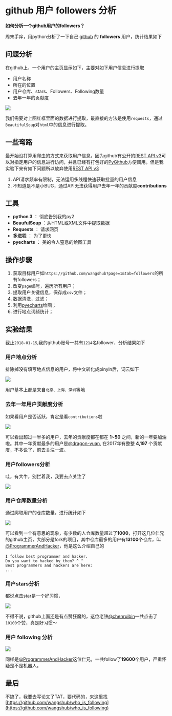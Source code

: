 # github 用户 followers 分析

**如何分析一个github用户的followers？**

周末手痒，用python分析了一下自己 [github](https://github.com/wangshub) 的 **followers** 用户，统计结果如下

## 问题分析

在github上，一个用户的主页显示如下，主要对如下用户信息进行提取
- 用户名称
- 所在的位置
- 用户仓库、stars、Followers、Following数量
- 去年一年的贡献度

![](https://ws1.sinaimg.cn/large/c3a916a7gy1fngknl9cckj20uh0g6wfm.jpg)

我们需要对上图红框里面的数据进行提取，最直接的方法是使用`requests`，通过`BeautifulSoup`对`html`中的信息进行提取。

## 一些弯路

最开始没打算用爬虫的方式来获取用户信息，因为github有公开的[REST API v3](https://developer.github.com/v3/)可以对指定用户的信息进行访问，并且已经有打包好的[PyGithub](https://github.com/PyGithub/PyGithub)方便调用。但是我实验下来有如下问题所以放弃使用[REST API v3](https://developer.github.com/v3/)
1. API请求频率有限制，无法运用多线程快速获取批量的用户信息
2. 不知道是不是小BUG，通过API无法获得用户去年一年的贡献度**contributions**

## 工具

- **python 3** ： 彻底告别我的py2
- **BeaufulSoup** ：从HTML或XML文件中提取数据
- **Requests** ： 请求网页
- **多进程** ： 为了更快
- **pyecharts** ： 美的令人窒息的绘图工具

## 操作步骤

1. 获取目标用户如`https://github.com/wangshub?page=1&tab=followers`的所有followers；
2. 改变`page`编号，遍历所有用户；
3. 提取用户关键信息，保存成`csv`文件；
4. 数据清洗，过滤；
5. 利用[pyecharts](https://github.com/pyecharts/pyecharts)绘图；
6. 进行地点词频统计； 

## 实验结果

截止`2018-01-15`,我的github账号一共有`1214`名follower，分析结果如下

### 用户地点分析

排除掉没有填写地点信息的用户，将中文转化成pinyin后，词云如下

![](./pics/places.jpg)

用户基本上都是来自`北京、上海、深圳`等地

### 去年一年用户贡献度分析

如果看用户是否活跃，肯定是看`contributions`啦

![](./pics/contributions.png)

可以看出超过一半多的用户，去年的贡献度都在都在 **1~50** 之间，新的一年要加油啦。其中一年贡献最多的用户是[@dragon-yuan](https://github.com/dragon-yuan), 在2017年有整整 **4,197** 个贡献度，不多说了，前去关注一波。

### 用户followers分析

哇，有大牛，别拦着我，我要去点关注了

![](./pics/followers.png)

### 用户仓库数量分析

通过爬取用户的仓库数量，进行统计如下

![](./pics/repos.png)

可以看到一个有意思的现象，有少数的人仓库数量超过了**1000**，打开这几位仁兄的github主页，大部分是fork的项目，其中仓库最多的用户有**13100个**仓库，叫[@ProgrammerAndHacker](https://github.com/ProgrammerAndHacker)，他是这么介绍自己的
```
I follow best programmer and hacker， 
Do you want to hacked by them? ^_^ 
Best programmers and hackers are here: 
...
```

### 用户stars分析

都说点击star是一个好习惯，

![](./pics/stars.png)

不得不说，github上面还是有点赞狂魔的，这位老铁[@chenruibin](https://github.com/chenruibin)一共点击了`10100`个赞，真是好习惯～

### 用户 following 分析

![](./pics/following.png)

同样是[@ProgrammerAndHacker](https://github.com/ProgrammerAndHacker)这位仁兄，一共follow了**19600**个用户，严重怀疑是不是机器人。

## 最后

不搞了，我要去写论文了TAT，要代码的，来这里找[https://github.com/wangshub/who_is_following](https://github.com/wangshub/who_is_following)
